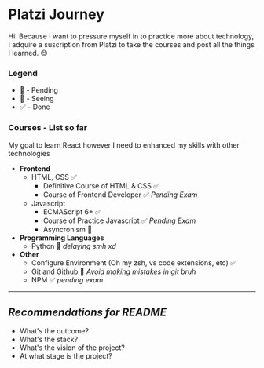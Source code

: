 # Platzi Journey
Hi! Because I want to pressure myself in to practice more about technology, I adquire a suscription from Platzi to take the courses and post all the things I learned. 😊

### **Legend**
  * 📒 - Pending
  * 👀 - Seeing
  * ✅ - Done

### **Courses - List so far**
My goal to learn React however I need to enhanced my skills with other technologies
* **Frontend**
  * HTML, CSS ✅
    * Definitive Course of HTML & CSS ✅ 
    * Course of Frontend Developer ✅ _Pending Exam_
  * Javascript
    * ECMAScript 6+ ✅ 
    * Course of Practice Javascript ✅ _Pending Exam_
    * Asyncronism 📒
* **Programming Languages**
  * Python 👀 _delaying smh xd_
* **Other**
  * Configure Environment (Oh my zsh, vs code extensions, etc) ✅
  * Git and Github 📒 _Avoid making mistakes in git bruh_
  * NPM ✅ _pending exam_

<hr>

## _Recommendations for README_
* What's the outcome?
* What's the stack?
* What's the vision of the project?
* At what stage is the project?
